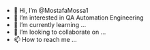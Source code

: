 - 👋 Hi, I’m @MostafaMossa1
- 👀 I’m interested in QA Automation Engineering 
- 🌱 I’m currently learning ...
- 💞️ I’m looking to collaborate on ...
- 📫 How to reach me ...

<!---
MostafaMossa1/MostafaMossa1 is a ✨ special ✨ repository because its `README.md` (this file) appears on your GitHub profile.
You can click the Preview link to take a look at your changes.
--->
